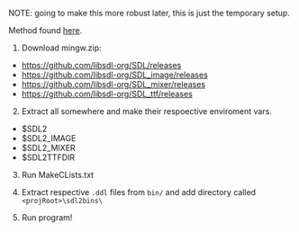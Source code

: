 NOTE: going to make this more robust later, this is just the temporary setup.

Method found [here](https://blog.ahmadz.ai/sdl2-for-clion-and-cmake/).

1. Download mingw.zip: 
- https://github.com/libsdl-org/SDL/releases
- https://github.com/libsdl-org/SDL_image/releases
- https://github.com/libsdl-org/SDL_mixer/releases
- https://github.com/libsdl-org/SDL_ttf/releases

2. Extract all somewhere and make their respoective enviroment vars.
- $SDL2
- $SDL2_IMAGE
- $SDL2_MIXER
- $SDL2TTFDIR

3. Run MakeCLists.txt

4. Extract respective `.ddl` files from `bin/` and add directory called `<projRoot>\sdl2bins\`

5. Run program!